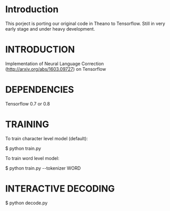 Introduction
============

This porject is porting our original code in Theano to Tensorflow. Still in very early stage and under heavy development.


INTRODUCTION
============

Implementation of Neural Language Correction (http://arxiv.org/abs/1603.09727) on Tensorflow

DEPENDENCIES
============

Tensorflow 0.7 or 0.8


TRAINING
========

To train character level model (default):

   $ python train.py


To train word level model:

   $ python train.py --tokenizer WORD


INTERACTIVE DECODING
====================

   $ python decode.py
